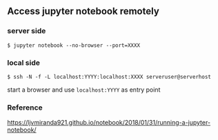## Access jupyter notebook remotely
### server side
    $ jupyter notebook --no-browser --port=XXXX
### local side
    $ ssh -N -f -L localhost:YYYY:localhost:XXXX serveruser@serverhost
start a browser and use `localhost:YYYY` as entry point
### Reference
https://ljvmiranda921.github.io/notebook/2018/01/31/running-a-jupyter-notebook/

